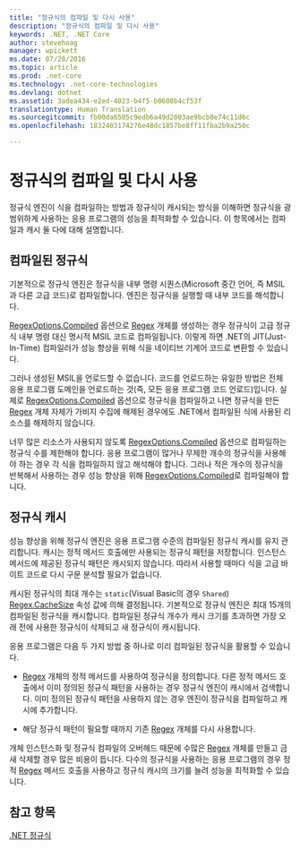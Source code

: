```yaml
---
title: "정규식의 컴파일 및 다시 사용"
description: "정규식의 컴파일 및 다시 사용"
keywords: .NET, .NET Core
author: stevehoag
manager: wpickett
ms.date: 07/28/2016
ms.topic: article
ms.prod: .net-core
ms.technology: .net-core-technologies
ms.devlang: dotnet
ms.assetid: 3adea434-e2ed-4023-b4f5-b0608b4cf53f
translationtype: Human Translation
ms.sourcegitcommit: fb00da6505c9edb6a49d2003ae9bcb8e74c11d6c
ms.openlocfilehash: 1832403174276e48dc1857be8ff11fba2b9a250c

---
```


# <a name="compilation-and-reuse-in-regular-expressions"></a>정규식의 컴파일 및 다시 사용

정규식 엔진이 식을 컴파일하는 방법과 정규식이 캐시되는 방식을 이해하면 정규식을 광범위하게 사용하는 응용 프로그램의 성능을 최적화할 수 있습니다. 이 항목에서는 컴파일과 캐시 둘 다에 대해 설명합니다.

## <a name="compiled-regular-expressions"></a>컴파일된 정규식

기본적으로 정규식 엔진은 정규식을 내부 명령 시퀀스(Microsoft 중간 언어, 즉 MSIL과 다른 고급 코드)로 컴파일합니다. 엔진은 정규식을 실행할 때 내부 코드를 해석합니다.

[RegexOptions.Compiled](xref:System.Text.RegularExpressions.RegexOptions.Compiled) 옵션으로 [Regex](xref:System.Text.RegularExpressions.Regex) 개체를 생성하는 경우 정규식이 고급 정규식 내부 명령 대신 명시적 MSIL 코드로 컴파일됩니다. 이렇게 하면 .NET의 JIT(Just-In-Time) 컴파일러가 성능 향상을 위해 식을 네이티브 기계어 코드로 변환할 수 있습니다.

그러나 생성된 MSIL을 언로드할 수 없습니다. 코드를 언로드하는 유일한 방법은 전체 응용 프로그램 도메인을 언로드하는 것(즉, 모든 응용 프로그램 코드 언로드)입니다. 실제로 [RegexOptions.Compiled](xref:System.Text.RegularExpressions.RegexOptions.Compiled) 옵션으로 정규식을 컴파일하고 나면 정규식을 만든 [Regex](xref:System.Text.RegularExpressions.Regex) 개체 자체가 가비지 수집에 해제된 경우에도 .NET에서 컴파일된 식에 사용된 리소스를 해제하지 않습니다.

너무 많은 리소스가 사용되지 않도록 [RegexOptions.Compiled](xref:System.Text.RegularExpressions.RegexOptions.Compiled) 옵션으로 컴파일하는 정규식 수를 제한해야 합니다. 응용 프로그램이 많거나 무제한 개수의 정규식을 사용해야 하는 경우 각 식을 컴파일하지 않고 해석해야 합니다. 그러나 적은 개수의 정규식을 반복해서 사용하는 경우 성능 향상을 위해 [RegexOptions.Compiled](xref:System.Text.RegularExpressions.RegexOptions.Compiled)로 컴파일해야 합니다. 

## <a name="the-regular-expressions-cache"></a>정규식 캐시

성능 향상을 위해 정규식 엔진은 응용 프로그램 수준의 컴파일된 정규식 캐시를 유지 관리합니다. 캐시는 정적 메서드 호출에만 사용되는 정규식 패턴을 저장합니다. 인스턴스 메서드에 제공된 정규식 패턴은 캐시되지 않습니다. 따라서 사용할 때마다 식을 고급 바이트 코드로 다시 구문 분석할 필요가 없습니다.

캐시된 정규식의 최대 개수는 `static`(Visual Basic의 경우 `Shared`) [Regex.CacheSize](xref:System.Text.RegularExpressions.Regex.CacheSize) 속성 값에 의해 결정됩니다. 기본적으로 정규식 엔진은 최대 15개의 컴파일된 정규식을 캐시합니다. 컴파일된 정규식 개수가 캐시 크기를 초과하면 가장 오래 전에 사용한 정규식이 삭제되고 새 정규식이 캐시됩니다. 

응용 프로그램은 다음 두 가지 방법 중 하나로 미리 컴파일된 정규식을 활용할 수 있습니다.

* [Regex](xref:System.Text.RegularExpressions.Regex) 개체의 정적 메서드를 사용하여 정규식을 정의합니다. 다른 정적 메서드 호출에서 이미 정의된 정규식 패턴을 사용하는 경우 정규식 엔진이 캐시에서 검색합니다. 이미 정의된 정규식 패턴을 사용하지 않는 경우 엔진이 정규식을 컴파일하고 캐시에 추가합니다.

* 해당 정규식 패턴이 필요할 때까지 기존 [Regex](xref:System.Text.RegularExpressions.Regex) 개체를 다시 사용합니다.


개체 인스턴스화 및 정규식 컴파일의 오버헤드 때문에 수많은 [Regex](xref:System.Text.RegularExpressions.Regex) 개체를 만들고 금새 삭제할 경우 많은 비용이 듭니다. 다수의 정규식을 사용하는 응용 프로그램의 경우 정적 [Regex](xref:System.Text.RegularExpressions.Regex) 메서드 호출을 사용하고 정규식 캐시의 크기를 늘려 성능을 최적화할 수 있습니다.

## <a name="see-also"></a>참고 항목

[.NET 정규식](regular-expressions.md)




<!--HONumber=Nov16_HO1-->


